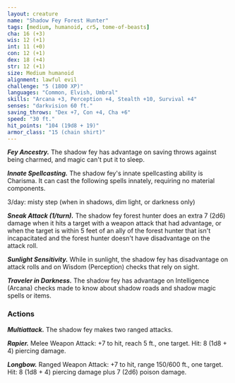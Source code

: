 ```yaml
---
layout: creature
name: "Shadow Fey Forest Hunter"
tags: [medium, humanoid, cr5, tome-of-beasts]
cha: 16 (+3)
wis: 12 (+1)
int: 11 (+0)
con: 12 (+1)
dex: 18 (+4)
str: 12 (+1)
size: Medium humanoid
alignment: lawful evil
challenge: "5 (1800 XP)"
languages: "Common, Elvish, Umbral"
skills: "Arcana +3, Perception +4, Stealth +10, Survival +4"
senses: "darkvision 60 ft."
saving_throws: "Dex +7, Con +4, Cha +6"
speed: "30 ft."
hit_points: "104 (19d8 + 19)"
armor_class: "15 (chain shirt)"
---
```


***Fey Ancestry.*** The shadow fey has advantage on saving throws against being charmed, and magic can't put it to sleep.

***Innate Spellcasting.*** The shadow fey's innate spellcasting ability is Charisma. It can cast the following spells innately, requiring no material components.

3/day: misty step (when in shadows, dim light, or darkness only)

***Sneak Attack (1/turn).*** The shadow fey forest hunter does an extra 7 (2d6) damage when it hits a target with a weapon attack that had advantage, or when the target is within 5 feet of an ally of the forest hunter that isn't incapacitated and the forest hunter doesn't have disadvantage on the attack roll.

***Sunlight Sensitivity.*** While in sunlight, the shadow fey has disadvantage on attack rolls and on Wisdom (Perception) checks that rely on sight.

***Traveler in Darkness.*** The shadow fey has advantage on Intelligence (Arcana) checks made to know about shadow roads and shadow magic spells or items.

### Actions

***Multiattack.*** The shadow fey makes two ranged attacks.

***Rapier.*** Melee Weapon Attack: +7 to hit, reach 5 ft., one target. Hit: 8 (1d8 + 4) piercing damage.

***Longbow.*** Ranged Weapon Attack: +7 to hit, range 150/600 ft., one target. Hit: 8 (1d8 + 4) piercing damage plus 7 (2d6) poison damage.


